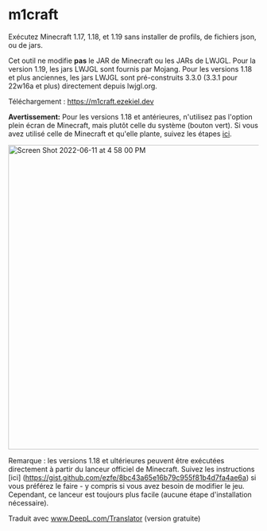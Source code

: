 # m1craft

Exécutez Minecraft 1.17, 1.18, et 1.19 sans installer de profils, de fichiers json, ou de jars.

Cet outil ne modifie **pas** le JAR de Minecraft ou les JARs de LWJGL. Pour la version 1.19, les jars LWJGL sont fournis par Mojang. Pour les versions 1.18 et plus anciennes, les jars LWJGL sont pré-construits 3.3.0 (3.3.1 pour 22w16a et plus) directement depuis lwjgl.org.

Téléchargement : https://m1craft.ezekiel.dev

**Avertissement:** Pour les versions 1.18 et antérieures, n'utilisez pas l'option plein écran de Minecraft, mais plutôt celle du système (bouton vert). Si vous avez utilisé celle de Minecraft et qu'elle plante, suivez les étapes [ici](https://github.com/ezfe/m1craft/issues/5#issuecomment-972287174).

<img width="612" alt="Screen Shot 2022-06-11 at 4 58 00 PM" src="https://user-images.githubusercontent.com/1449259/173204665-0cabb812-4e7d-4a94-ba59-d5d63d305b6c.png">

Remarque : les versions 1.18 et ultérieures peuvent être exécutées directement à partir du lanceur officiel de Minecraft. Suivez les instructions [ici] (https://gist.github.com/ezfe/8bc43a65e16b79c955f81b4d7fa4ae6a) si vous préférez le faire - y compris si vous avez besoin de modifier le jeu. Cependant, ce lanceur est toujours plus facile (aucune étape d'installation nécessaire).

Traduit avec www.DeepL.com/Translator (version gratuite)
